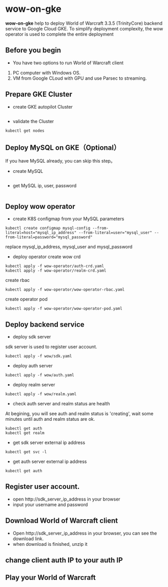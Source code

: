 # wow-on-gke

**wow-on-gke** help to deploy World of Warcraft 3.3.5 (TrinityCore) backend service to Google Cloud GKE. To simplify deployment complexity, the wow operator is used to complete the entire deployment

## Before you begin
- You have two options to run World of Warcraft client
1. PC computer with Windows OS.
2. VM from Google CLoud with GPU and use Parsec to streaming.

## Prepare GKE Cluster
- create GKE autopilot Cluster
```
```
- validate the Cluster
```
kubectl get nodes
```

## Deploy MySQL on GKE（Optional）
If you have MySQL already, you can skip this step。
- create MySQL
```
```
- get MySQL ip, user, password
```
```

## Deploy wow operator
- create K8S configmap from your MySQL parameters
```
kubectl create configmap mysql-config --from-literal=host="mysql_ip_address" --from-literal=user="mysql_user" --from-literal=password="mysql_password"
```
replace mysql_ip_address, mysql_user and mysql_password

- deploy operator
create wow crd
```
kubectl apply -f wow-operator/auth-crd.yaml
kubectl apply -f wow-operator/realm-crd.yaml
```
create rbac
```
kubectl apply -f wow-operator/wow-operator-rbac.yaml
```

create operator pod
```
kubectl apply -f wow-operator/wow-operator-pod.yaml
```

## Deploy backend service
- deploy sdk server

sdk server is used to register user account.
```
kubectl apply -f wow/sdk.yaml
```
- deploy auth server
```
kubectl apply -f wow/auth.yaml
```
- deploy realm server
```
kubectl apply -f wow/realm.yaml
```

- check auth server and realm status are health

At begining, you will see auth and realm status is 'creating', wait some minutes until auth and realm status are ok.
```
kubectl get auth
kubectl get realm
```

- get sdk server external ip address
```
kubectl get svc -l 
```

- get auth server external ip address
```
kubectl get auth
```

## Register user account.
- open http://sdk_server_ip_address in your browser
- input your username and password


## Download World of Warcraft client
- Open http://sdk_server_ip_address in your browser, you can see the download link. 
- when download is finished, unzip it


## change client auth IP to your auth IP


## Play your World of Warcraft



